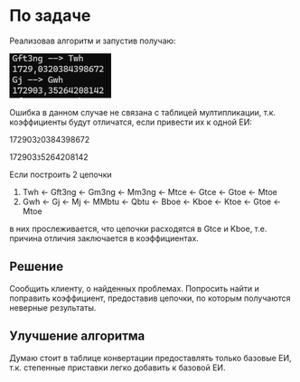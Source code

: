 # По задаче

Реализовав алгоритм и запустив получаю:

![alt text](image.png)

Ошибка в данном случае не связана с таблицей мултипликации, т.к. коэффициенты будут отличатся, если привести их к одной ЕИ:

172903`2`0384398672

172903`3`5264208142

Если построить 2 цепочки

1. Twh <- Gft3ng <- Gm3ng <- Mm3ng <- Mtce <- Gtce <- Gtoe <- Mtoe
2. Gwh <- Gj <- Mj <- MMbtu <- Qbtu <- Bboe <- Kboe <- Ktoe <- Gtoe <- Mtoe

в них прослеживается, что цепочки расходятся в Gtce и Kboe, т.е. причина отличия заключается в коэффициентах.

## Решение

Сообщить клиенту, о найденных проблемах. Попросить найти и поправить коэффициент, предоставив цепочки, по которым получаются неверные результаты.

## Улучшение алгоритма

Думаю стоит в таблице конвертации предоставлять только базовые ЕИ, т.к. степенные приставки легко добавить к базовой ЕИ.
